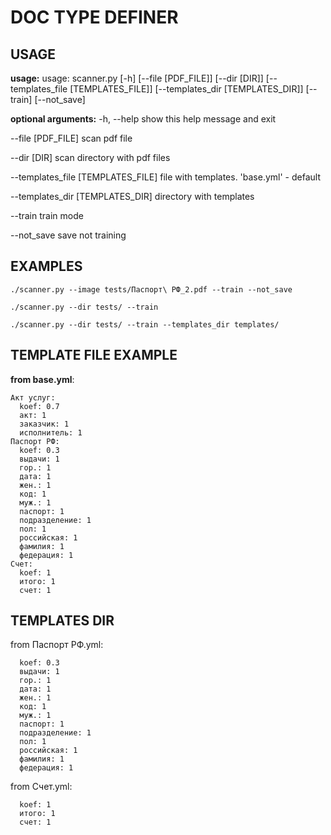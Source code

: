 # DOC TYPE DEFINER

## USAGE

**usage:** usage: scanner.py [-h] [--file [PDF_FILE]] [--dir [DIR]] 
                  [--templates_file [TEMPLATES_FILE]]
                  [--templates_dir [TEMPLATES_DIR]] [--train] 
                  [--not_save]

**optional arguments:**
  -h, --help            show this help message and exit
  
  --file [PDF_FILE]     scan pdf file
  
  --dir [DIR]           scan directory with pdf files
  
  --templates_file [TEMPLATES_FILE] file with templates. 'base.yml' - default
  
  --templates_dir [TEMPLATES_DIR]   directory with templates
  
  --train               train mode
  
  --not_save            save not training

## EXAMPLES

```./scanner.py --image tests/Паспорт\ РФ_2.pdf --train --not_save ```

```./scanner.py --dir tests/ --train ```

```./scanner.py --dir tests/ --train --templates_dir templates/ ```


## TEMPLATE FILE EXAMPLE

**from base.yml**:
```
Акт услуг:
  koef: 0.7
  акт: 1
  заказчик: 1
  исполнитель: 1
Паспорт РФ:
  koef: 0.3
  выдачи: 1
  гор.: 1
  дата: 1
  жен.: 1
  код: 1
  муж.: 1
  паспорт: 1
  подразделение: 1
  пол: 1
  российская: 1
  фамилия: 1
  федерация: 1
Счет:
  koef: 1
  итого: 1
  счет: 1
```
  
## TEMPLATES DIR
  
from Паспорт РФ.yml:
```
  koef: 0.3
  выдачи: 1
  гор.: 1
  дата: 1
  жен.: 1
  код: 1
  муж.: 1
  паспорт: 1
  подразделение: 1
  пол: 1
  российская: 1
  фамилия: 1
  федерация: 1
```
from Счет.yml:
```
  koef: 1
  итого: 1
  счет: 1
```
